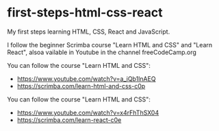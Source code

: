 # first-steps-html-css-react

My first steps learning HTML, CSS, React and JavaScript.

I follow the beginner Scrimba course "Learn HTML and CSS" and "Learn React", alsoa vailable in Youtube in the channel freeCodeCamp.org

You can follow the course "Learn HTML and CSS":
- https://www.youtube.com/watch?v=a_iQb1lnAEQ
- https://scrimba.com/learn-html-and-css-c0p

You can follow the course "Learn HTML and CSS":
- https://www.youtube.com/watch?v=x4rFhThSX04
- https://scrimba.com/learn-react-c0e